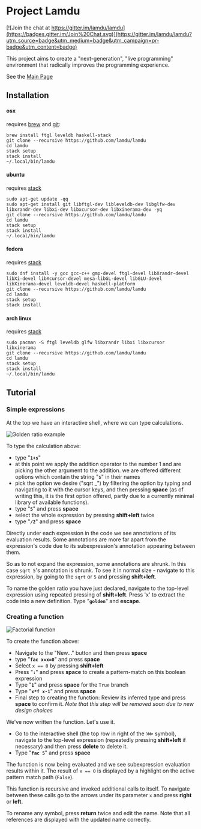 # Project Lamdu

[![Join the chat at https://gitter.im/lamdu/lamdu](https://badges.gitter.im/Join%20Chat.svg)](https://gitter.im/lamdu/lamdu?utm_source=badge&utm_medium=badge&utm_campaign=pr-badge&utm_content=badge)

This project aims to create a "next-generation", "live programming" environment that radically improves the programming experience.

See the [Main Page](http://lamdu.org/)


## Installation

#### osx

requires [brew](http://brew.sh/) and [git](https://git-scm.com/):

```shell
brew install ftgl leveldb haskell-stack
git clone --recursive https://github.com/lamdu/lamdu
cd lamdu
stack setup
stack install
~/.local/bin/lamdu

```

#### ubuntu

requires [stack](https://github.com/commercialhaskell/stack/releases)
```shell
sudo apt-get update -qq
sudo apt-get install git libftgl-dev libleveldb-dev libglfw-dev libxrandr-dev libxi-dev libxcursor-dev libxinerama-dev -yq
git clone --recursive https://github.com/lamdu/lamdu
cd lamdu
stack setup
stack install
~/.local/bin/lamdu

```

#### fedora

requires [stack](https://github.com/commercialhaskell/stack/releases)
```shell
sudo dnf install -y gcc gcc-c++ gmp-devel ftgl-devel libXrandr-devel libXi-devel libXcursor-devel mesa-libGL-devel libGLU-devel libXinerama-devel leveldb-devel haskell-platform
git clone --recursive https://github.com/lamdu/lamdu
cd lamdu
stack setup
stack install
```

#### arch linux

requires [stack](https://github.com/commercialhaskell/stack/releases)
```shell
sudo pacman -S ftgl leveldb glfw libxrandr libxi libxcursor libxinerama
git clone --recursive https://github.com/lamdu/lamdu
cd lamdu
stack setup
stack install
~/.local/bin/lamdu

```
## Tutorial

### Simple expressions

At the top we have an interactive shell, where we can type calculations.

![Golden ratio example](https://i.imgur.com/vbPRcCO.png)

To type the calculation above:

* type "**`1+s`**"
* at this point we apply the addition operator to the number 1 and are picking the other argument to the addition. we are offered different options which contain the string "s" in their names
* pick the option we desire ("sqrt _") by filtering the option by typing and navigating to it with the cursor keys, and then pressing **space** (as of writing this, it is the first option offered, partly due to a currently minimal library of available functions).
* type "**`5`**" and press **space**
* select the whole expression by pressing **shift+left** twice
* type "**`/2`**" and press **space**

Directly under each expression in the code we see annotations of its evaluation results. Some annotations are more far apart from the expression's code due to its subexpression's annotation appearing between them.

So as to not expand the expression, some annotations are shrunk. In this case `sqrt 5`'s annotation is shrunk. To see it in normal size - navigate to this expression, by going to the `sqrt` or `5` and pressing **shift+left**.

To name the golden ratio you have just declared, navigate to the top-level expression using repeated pressing of **shift+left**. Press 'x' to extract the code into a new definition. Type "**`golden`**" and **escape**.

### Creating a function

![Factorial function](http://i.imgur.com/BVcLBLX.png)

To create the function above:

* Navigate to the "New..." button and then press **space**
* type "**`fac x=x=0`**" and press **space**
* Select `x == 0` by pressing **shift+left**
* Press "**`:`**" and press **space** to create a pattern-match on this boolean expression
* Type "**`1`**" and press **space** for the `True` branch
* Type "**`x*f x-1`**" and press **space**
* Final step to creating the function: Review its inferred type and press **space** to confirm it. *Note that this step will be removed soon due to new design choices*

We've now written the function. Let's use it.

* Go to the interactive shell (the top row in right of the ⋙ symbol), 
  navigate to the top-level expression (repeatedly pressing **shift+left** if necessary) and then press **delete** to delete it.
* Type "**`fac 5`**" and press **space**

The function is now being evaluated and we see subexpression evaluation results within it. The result of `x == 0` is displayed by a highlight on the active pattern match path (`False`).

This function is recursive and invoked additional calls to itself. To navigate between these calls go to the arrows under its parameter `x` and press **right** or **left**.

To rename any symbol, press **return** twice and edit the name. Note that all references are displayed with the updated name correctly.
